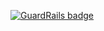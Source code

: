 
[![GuardRails badge](https://badges.production.guardrails.io/bennythejudge/python_scripts.svg)](https://www.guardrails.io)
